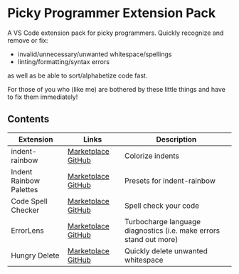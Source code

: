 # Picky Programmer Extension Pack

A VS Code extension pack for picky programmers. Quickly recognize and remove or fix:

- invalid/unnecessary/unwanted whitespace/spellings
- linting/formatting/syntax errors

as well as be able to sort/alphabetize code fast.

For those of you who (like me) are bothered by these little things and have to fix them immediately!

## Contents

| Extension| Links  | Description |
| -------- | ----------- | ------ |
| indent-rainbow | [Marketplace](https://marketplace.visualstudio.com/items?itemName=oderwat.indent-rainbow) [GitHub](https://github.com/oderwat/vscode-indent-rainbow) | Colorize indents
| Indent Rainbow Palettes | [Marketplace](https://marketplace.visualstudio.com/items?itemName=evondev.indent-rainbow-palettes) [GitHub](https://github.com/evondev/indent-rainbow-palettes) | Presets for indent-rainbow
| Code Spell Checker | [Marketplace](https://marketplace.visualstudio.com/items?itemName=streetsidesoftware.code-spell-checker) [GitHub](https://github.com/streetsidesoftware/vscode-spell-checker.git) | Spell check your code
| ErrorLens | [Marketplace](https://marketplace.visualstudio.com/items?itemName=usernamehw.errorlens) [GitHub](https://github.com/usernamehw/vscode-error-lens.git) | Turbocharge language diagnostics (i.e. make errors stand out more) |
| Hungry Delete | [Marketplace](https://marketplace.visualstudio.com/items?itemName=jasonlhy.hungry-delete) [GitHub](https://github.com/Jasonlhy/VSCode-Hungry-Delete) | Quickly delete unwanted whitespace
